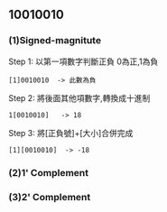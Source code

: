 ## 10010010

### (1)Signed-magnitute 

Step 1: 以第一項數字判斷正負 0為正,1為負 
```
[1]0010010  -> 此數為負
```
Step 2: 將後面其他項數字,轉換成十進制
```
1[0010010]   -> 18
```
Step 3: 將[正負號]+[大小]合併完成
```
[1][0010010]  -> -18
```

### (2)1' Complement

### (3)2' Complement
